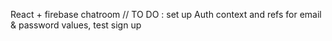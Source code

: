 React + firebase chatroom
//
TO DO : set up Auth context and refs for email & password values,
test sign up
